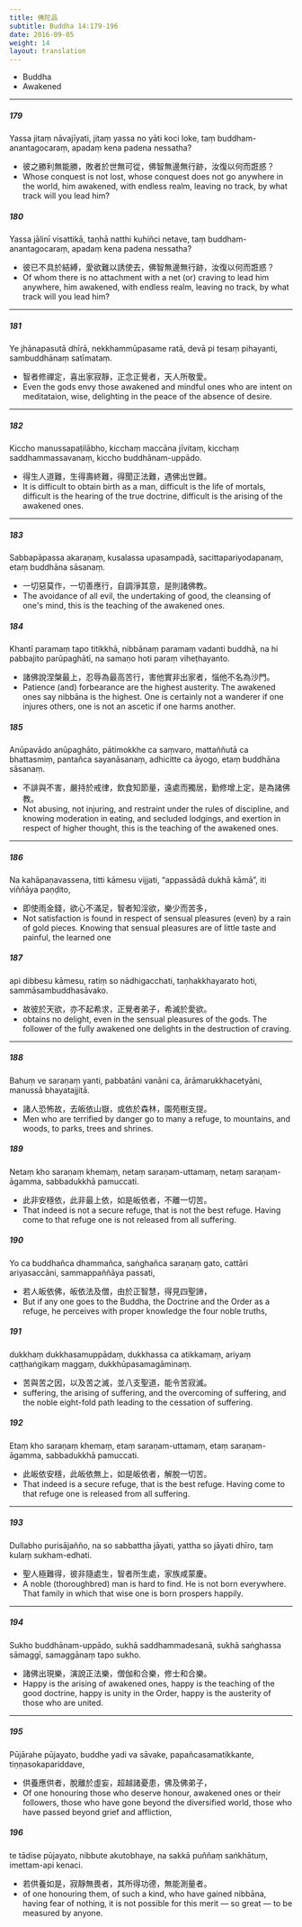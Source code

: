 ```yaml
---
title: 佛陀品
subtitle: Buddha 14:179-196
date: 2016-09-05
weight: 14
layout: translation
---
```


- Buddha
- Awakened

---

##### 179

Yassa jitaṃ nāvajīyati, jitaṃ yassa no yāti koci loke, taṃ buddham-anantagocaraṃ, apadaṃ kena padena nessatha?

- 彼之勝利無能勝，敗者於世無可從，佛智無邊無行跡，汝復以何而誑惑？
- Whose conquest is not lost, whose conquest does not go anywhere in the world, him awakened, with endless realm, leaving no track, by what track will you lead him?

##### 180

Yassa jālinī visattikā, taṇhā natthi kuhiñci netave, taṃ buddham-anantagocaraṃ, apadaṃ kena padena nessatha?

- 彼已不具於結縛，愛欲難以誘使去，佛智無邊無行跡，汝復以何而誑惑？
- Of whom there is no attachment with a net (or) craving to lead him anywhere, him awakened, with endless realm, leaving no track, by what track will you lead him?

---

##### 181

Ye jhānapasutā dhīrā, nekkhammūpasame ratā, devā pi tesaṃ pihayanti, sambuddhānaṃ satīmataṃ.

- 智者修禪定，喜出家寂靜，正念正覺者，天人所敬愛。
- Even the gods envy those awakened and mindful ones who are intent on meditataion, wise, delighting in the peace of the absence of desire.

---

##### 182

Kiccho manussapaṭilābho, kicchaṃ maccāna jīvitaṃ, kicchaṃ saddhammassavanaṃ, kiccho buddhānam-uppādo.

- 得生人道難，生得壽終難，得聞正法難，遇佛出世難。
- It is difficult to obtain birth as a man, difficult is the life of mortals, difficult is the hearing of the true doctrine, difficult is the arising of the awakened ones.

---

##### 183

Sabbapāpassa akaraṇaṃ, kusalassa upasampadā, sacittapariyodapanaṃ, etaṃ buddhāna sāsanaṃ.

- 一切惡莫作，一切善應行，自調淨其意，是則諸佛教。
- The avoidance of all evil, the undertaking of good, the cleansing of one's mind, this is the teaching of the awakened ones.

##### 184

Khantī paramaṃ tapo titikkhā, nibbānaṃ paramaṃ vadanti buddhā, na hi pabbajito parūpaghātī, na samaṇo hoti paraṃ viheṭhayanto.

- 諸佛說涅槃最上，忍辱為最高苦行，害他實非出家者，惱他不名為沙門。
- Patience (and) forbearance are the highest austerity. The awakened ones say nibbāna is the highest. One is certainly not a wanderer if one injures others, one is not an ascetic if one harms another.

##### 185

Anūpavādo anūpaghāto, pātimokkhe ca saṃvaro, mattaññutā ca bhattasmiṃ, pantañca sayanāsanaṃ, adhicitte ca āyogo, etaṃ buddhāna sāsanaṃ.

- 不誹與不害，嚴持於戒律，飲食知節量，遠處而獨居，勤修增上定，是為諸佛教。
- Not abusing, not injuring, and restraint under the rules of discipline, and knowing moderation in eating, and secluded lodgings, and exertion in respect of higher thought, this is the teaching of the awakened ones.

---

##### 186

Na kahāpaṇavassena, titti kāmesu vijjati, “appassādā dukhā kāmā”, iti viññāya paṇḍito,

- 即使雨金錢，欲心不滿足，智者知淫欲，樂少而苦多，
- Not satisfaction is found in respect of sensual pleasures (even) by a rain of gold pieces. Knowing that sensual pleasures are of little taste and painful, the learned one

##### 187

api dibbesu kāmesu, ratiṃ so nādhigacchati, taṇhakkhayarato hoti, sammāsambuddhasāvako.

- 故彼於天欲，亦不起希求，正覺者弟子，希滅於愛欲。
- obtains no delight, even in the sensual pleasures of the gods. The follower of the fully awakened one delights in the destruction of craving.

---

##### 188

Bahuṃ ve saraṇaṃ yanti, pabbatāni vanāni ca, ārāmarukkhacetyāni, manussā bhayatajjitā.

- 諸人恐怖故，去皈依山嶽，或依於森林，園苑樹支提。
- Men who are terrified by danger go to many a refuge, to mountains, and woods, to parks, trees and shrines.

##### 189

Netaṃ kho saraṇaṃ khemaṃ, netaṃ saraṇam-uttamaṃ, netaṃ saraṇam-āgamma, sabbadukkhā pamuccati.

- 此非安穩依，此非最上依，如是皈依者，不離一切苦。
- That indeed is not a secure refuge, that is not the best refuge. Having come to that refuge one is not released from all suffering.

##### 190

Yo ca buddhañca dhammañca, saṅghañca saraṇaṃ gato, cattāri ariyasaccāni, sammappaññāya passati,

- 若人皈依佛，皈依法及僧，由於正智慧，得見四聖諦，
- But if any one goes to the Buddha, the Doctrine and the Order as a refuge, he perceives with proper knowledge the four noble truths,

##### 191

dukkhaṃ dukkhasamuppādaṃ, dukkhassa ca atikkamaṃ, ariyaṃ caṭṭhaṅgikaṃ maggaṃ, dukkhūpasamagāminaṃ.

- 苦與苦之因，以及苦之滅，並八支聖道，能令苦寂滅。
- suffering, the arising of suffering, and the overcoming of suffering, and the noble eight-fold path leading to the cessation of suffering.

##### 192

Etaṃ kho saraṇaṃ khemaṃ, etaṃ saraṇam-uttamaṃ, etaṃ saraṇam-āgamma, sabbadukkhā pamuccati.

- 此皈依安穩，此皈依無上，如是皈依者，解脫一切苦。
- That indeed is a secure refuge, that is the best refuge. Having come to that refuge one is released from all suffering.

---

##### 193

Dullabho purisājañño, na so sabbattha jāyati, yattha so jāyati dhīro, taṃ kulaṃ sukham-edhati.

- 聖人極難得，彼非隨處生，智者所生處，家族咸蒙慶。
- A noble (thoroughbred) man is hard to find. He is not born everywhere. That family in which that wise one is born prospers happily.

---

##### 194

Sukho buddhānam-uppādo, sukhā saddhammadesanā, sukhā saṅghassa sāmaggī, samaggānaṃ tapo sukho.

- 諸佛出現樂，演說正法樂，僧伽和合樂，修士和合樂。
- Happy is the arising of awakened ones, happy is the teaching of the good doctrine, happy is unity in the Order, happy is the austerity of those who are united.

---

##### 195

Pūjārahe pūjayato, buddhe yadi va sāvake, papañcasamatikkante, tiṇṇasokapariddave,

- 供養應供者，脫離於虛妄，超越諸憂患，佛及佛弟子，
- Of one honouring those who deserve honour, awakened ones or their followers, those who have gone beyond the diversified world, those who have passed beyond grief and affliction,

##### 196

te tādise pūjayato, nibbute akutobhaye, na sakkā puññaṃ saṅkhātuṃ, imettam-api kenaci.

- 若供養如是，寂靜無畏者，其所得功德，無能測量者。
- of one honouring them, of such a kind, who have gained nibbāna, having fear of nothing, it is not possible for this merit — so great — to be measured by anyone.